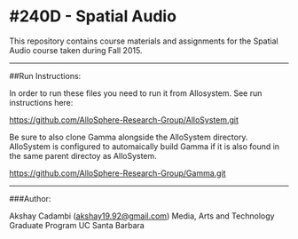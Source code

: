 #240D - Spatial Audio
====================

This repository contains course materials and assignments for the Spatial Audio course taken during Fall 2015.

-------------

##Run Instructions:

In order to run these files you need to run it from Allosystem. See run instructions here:

https://github.com/AlloSphere-Research-Group/AlloSystem.git 

Be sure to also clone Gamma alongside the AlloSystem directory. AlloSystem is configured to automaically build Gamma if it is also found in the same parent directoy as AlloSystem.

https://github.com/AlloSphere-Research-Group/Gamma.git

------------------------

###Author:

Akshay Cadambi (akshay19.92@gmail.com)
Media, Arts and Technology Graduate Program
UC Santa Barbara
